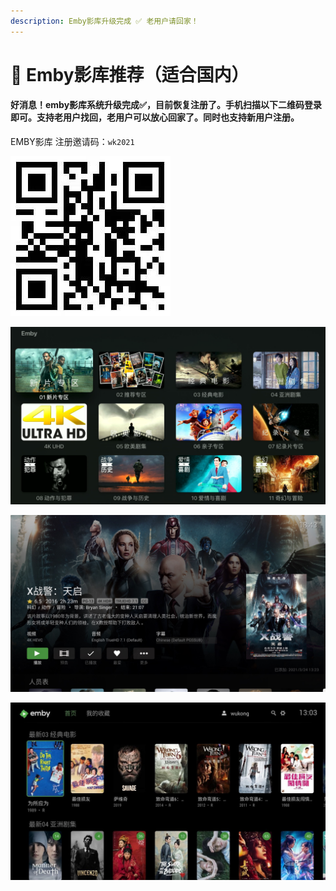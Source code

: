 ```yaml
---
description: Emby影库升级完成 ✅ 老用户请回家！
---
```


# 💚 Emby影库推荐（适合国内）

#### 好消息！emby影库系统升级完成✅，目前恢复注册了。手机扫描以下二维码登录即可。支持老用户找回，老用户可以放心回家了。**同时也支持新用户注册。**

EMBY影库 注册邀请码：`wk2021`

![                      &#x6253;&#x5F00; &#x626B;&#x4E00;&#x626B;](.gitbook/assets/emby.jpg)

![](.gitbook/assets/jie-ping-20210606-shang-wu-9.06.14.png)

![](.gitbook/assets/7.1.jpg)

![](.gitbook/assets/emby.jpeg)



